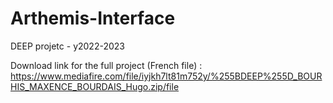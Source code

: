 # Arthemis-Interface
DEEP projetc - y2022-2023

Download link for the full project (French file) :
https://www.mediafire.com/file/iyjkh7lt81m752y/%255BDEEP%255D_BOURHIS_MAXENCE_BOURDAIS_Hugo.zip/file
